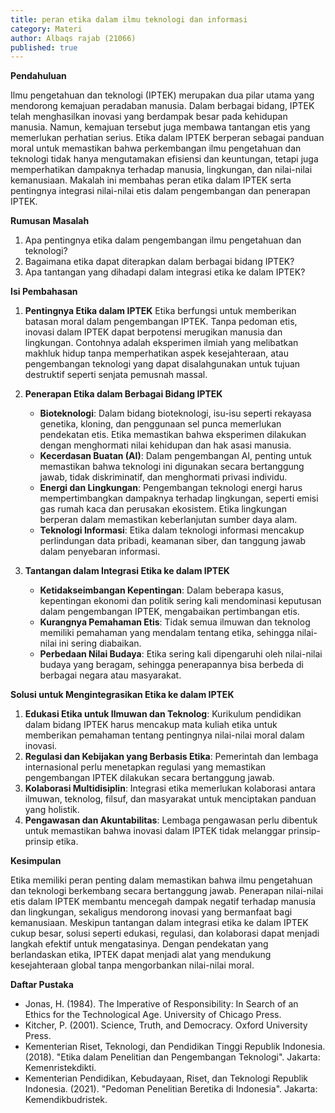 ```yaml
---
title: peran etika dalam ilmu teknologi dan informasi
category: Materi
author: Albaqs rajab (21066)
published: true
---
```


**Pendahuluan**

Ilmu pengetahuan dan teknologi (IPTEK) merupakan dua pilar utama yang mendorong kemajuan peradaban manusia. Dalam berbagai bidang, IPTEK telah menghasilkan inovasi yang berdampak besar pada kehidupan manusia. Namun, kemajuan tersebut juga membawa tantangan etis yang memerlukan perhatian serius. Etika dalam IPTEK berperan sebagai panduan moral untuk memastikan bahwa perkembangan ilmu pengetahuan dan teknologi tidak hanya mengutamakan efisiensi dan keuntungan, tetapi juga memperhatikan dampaknya terhadap manusia, lingkungan, dan nilai-nilai kemanusiaan. Makalah ini membahas peran etika dalam IPTEK serta pentingnya integrasi nilai-nilai etis dalam pengembangan dan penerapan IPTEK.

**Rumusan Masalah**
1. Apa pentingnya etika dalam pengembangan ilmu pengetahuan dan teknologi?
2. Bagaimana etika dapat diterapkan dalam berbagai bidang IPTEK?
3. Apa tantangan yang dihadapi dalam integrasi etika ke dalam IPTEK?

**Isi Pembahasan**

1. **Pentingnya Etika dalam IPTEK**
   Etika berfungsi untuk memberikan batasan moral dalam pengembangan IPTEK. Tanpa pedoman etis, inovasi dalam IPTEK dapat berpotensi merugikan manusia dan lingkungan. Contohnya adalah eksperimen ilmiah yang melibatkan makhluk hidup tanpa memperhatikan aspek kesejahteraan, atau pengembangan teknologi yang dapat disalahgunakan untuk tujuan destruktif seperti senjata pemusnah massal.

2. **Penerapan Etika dalam Berbagai Bidang IPTEK**
   - **Bioteknologi**: Dalam bidang bioteknologi, isu-isu seperti rekayasa genetika, kloning, dan penggunaan sel punca memerlukan pendekatan etis. Etika memastikan bahwa eksperimen dilakukan dengan menghormati nilai kehidupan dan hak asasi manusia.
   - **Kecerdasan Buatan (AI)**: Dalam pengembangan AI, penting untuk memastikan bahwa teknologi ini digunakan secara bertanggung jawab, tidak diskriminatif, dan menghormati privasi individu.
   - **Energi dan Lingkungan**: Pengembangan teknologi energi harus mempertimbangkan dampaknya terhadap lingkungan, seperti emisi gas rumah kaca dan perusakan ekosistem. Etika lingkungan berperan dalam memastikan keberlanjutan sumber daya alam.
   - **Teknologi Informasi**: Etika dalam teknologi informasi mencakup perlindungan data pribadi, keamanan siber, dan tanggung jawab dalam penyebaran informasi.

3. **Tantangan dalam Integrasi Etika ke dalam IPTEK**
   - **Ketidakseimbangan Kepentingan**: Dalam beberapa kasus, kepentingan ekonomi dan politik sering kali mendominasi keputusan dalam pengembangan IPTEK, mengabaikan pertimbangan etis.
   - **Kurangnya Pemahaman Etis**: Tidak semua ilmuwan dan teknolog memiliki pemahaman yang mendalam tentang etika, sehingga nilai-nilai ini sering diabaikan.
   - **Perbedaan Nilai Budaya**: Etika sering kali dipengaruhi oleh nilai-nilai budaya yang beragam, sehingga penerapannya bisa berbeda di berbagai negara atau masyarakat.

**Solusi untuk Mengintegrasikan Etika ke dalam IPTEK**
1. **Edukasi Etika untuk Ilmuwan dan Teknolog**: Kurikulum pendidikan dalam bidang IPTEK harus mencakup mata kuliah etika untuk memberikan pemahaman tentang pentingnya nilai-nilai moral dalam inovasi.
2. **Regulasi dan Kebijakan yang Berbasis Etika**: Pemerintah dan lembaga internasional perlu menetapkan regulasi yang memastikan pengembangan IPTEK dilakukan secara bertanggung jawab.
3. **Kolaborasi Multidisiplin**: Integrasi etika memerlukan kolaborasi antara ilmuwan, teknolog, filsuf, dan masyarakat untuk menciptakan panduan yang holistik.
4. **Pengawasan dan Akuntabilitas**: Lembaga pengawasan perlu dibentuk untuk memastikan bahwa inovasi dalam IPTEK tidak melanggar prinsip-prinsip etika.

**Kesimpulan**

Etika memiliki peran penting dalam memastikan bahwa ilmu pengetahuan dan teknologi berkembang secara bertanggung jawab. Penerapan nilai-nilai etis dalam IPTEK membantu mencegah dampak negatif terhadap manusia dan lingkungan, sekaligus mendorong inovasi yang bermanfaat bagi kemanusiaan. Meskipun tantangan dalam integrasi etika ke dalam IPTEK cukup besar, solusi seperti edukasi, regulasi, dan kolaborasi dapat menjadi langkah efektif untuk mengatasinya. Dengan pendekatan yang berlandaskan etika, IPTEK dapat menjadi alat yang mendukung kesejahteraan global tanpa mengorbankan nilai-nilai moral.

**Daftar Pustaka**
- Jonas, H. (1984). The Imperative of Responsibility: In Search of an Ethics for the Technological Age. University of Chicago Press.
- Kitcher, P. (2001). Science, Truth, and Democracy. Oxford University Press.
- Kementerian Riset, Teknologi, dan Pendidikan Tinggi Republik Indonesia. (2018). "Etika dalam Penelitian dan Pengembangan Teknologi". Jakarta: Kemenristekdikti.
- Kementerian Pendidikan, Kebudayaan, Riset, dan Teknologi Republik Indonesia. (2021). "Pedoman Penelitian Beretika di Indonesia". Jakarta: Kemendikbudristek.


